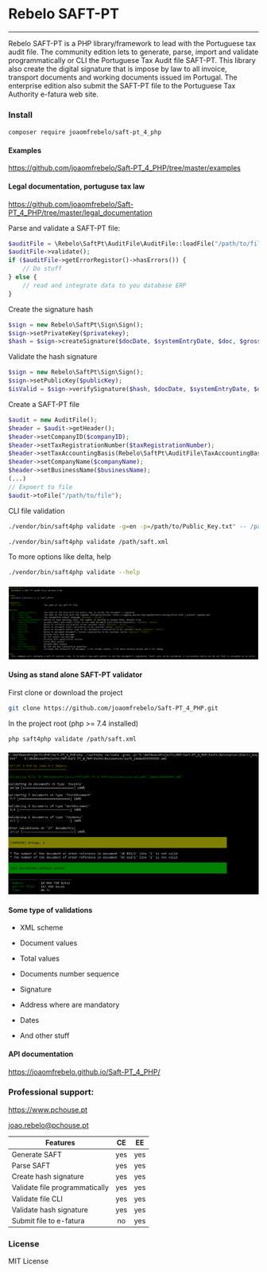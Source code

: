 # Rebelo SAFT-PT

---

Rebelo SAFT-PT is a PHP library/framework to lead with the Portuguese tax audit file. The community edition lets to generate, parse, import and validate programmatically or CLI the Portuguese Tax Audit file SAFT-PT.  This library also create the digital signature that is impose by law to all invoice, transport documents and working documents issued im Portugal.
The enterprise edition also submit the SAFT-PT file to the Portuguese Tax Authority e-fatura web site.

### Install

```bash
composer require joaomfrebelo/saft-pt_4_php
```

#### Examples

https://github.com/joaomfrebelo/Saft-PT_4_PHP/tree/master/examples

#### Legal documentation, portuguse tax law

https://github.com/joaomfrebelo/Saft-PT_4_PHP/tree/master/legal_documentation

Parse and validate a SAFT-PT file:

```php
$auditFile = \Rebelo\SaftPt\AuditFile\AuditFile::loadFile("/path/to/file");
$auditFile->validate();
if ($auditFile->getErrorRegistor()->hasErrors()) {
    // Do stuff
} else {
    // read and integrate data to you database ERP 
}
```

Create the signature hash

```php
$sign = new Rebelo\SaftPt\Sign\Sign();
$sign->setPrivateKey($privatekey);
$hash = $sign->createSignature($docDate, $systemEntryDate, $doc, $grossTotal, $lastHash);
```

Validate the hash signature

```php
$sign = new Rebelo\SaftPt\Sign\Sign();
$sign->setPublicKey($publicKey);
$isValid = $sign->verifySignature($hash, $docDate, $systemEntryDate, $doc, $grossTotal, $lastHash);
```

Create a SAFT-PT file

```php
$audit = new AuditFile();
$header = $audit->getHeader();
$header->setCompanyID($companyID);
$header->setTaxRegistrationNumber($taxRegistrationNumber);
$header->setTaxAccountingBasis(Rebelo\SaftPt\AuditFile\TaxAccountingBasis::FACTURACAO());
$header->setCompanyName($companyName);
$header->setBusinessName($businessName);
(...)
// Expoert to file
$audit->toFile("/path/to/file");
```

CLI file validation

```bash
./vendor/bin/saft4php validate -g=en -p=/path/to/Public_Key.txt" -- /path/saft.xml
```

```bash
./vendor/bin/saft4php validate /path/saft.xml
```

To more options like delta, help

```bash
./vendor/bin/saft4php validate --help
```

#### ![](img/help.png)

#### Using as stand alone SAFT-PT validator

First clone or download the project

```bash
git clone https://github.com/joaomfrebelo/Saft-PT_4_PHP.git
```

In the project root (php  >= 7.4 installed)

```bash
php saft4php validate /path/saft.xml
```

#### ![](img/validation.png)

#### Some type of validations

- XML scheme

- Document values

- Total values

- Documents number sequence

- Signature

- Address where are mandatory

- Dates

- And other stuff

#### API documentation

https://joaomfrebelo.github.io/Saft-PT_4_PHP/

### Professional support:

https://www.pchouse.pt

joao.rebelo@pchouse.pt

| Features                       | CE  | EE  |
| ------------------------------ |:---:|:---:|
| Generate SAFT                  | yes | yes |
| Parse SAFT                     | yes | yes |
| Create hash signature          | yes | yes |
| Validate file programmatically | yes | yes |
| Validate file CLI              | yes | yes |
| Validate hash signature        | yes | yes |
| Submit file to e-fatura        | no  | yes |

### License

MIT License

